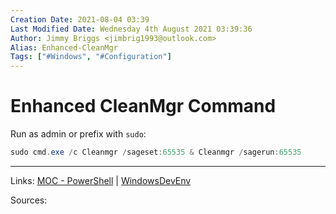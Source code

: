 ```yaml
---
Creation Date: 2021-08-04 03:39
Last Modified Date: Wednesday 4th August 2021 03:39:36
Author: Jimmy Briggs <jimbrig1993@outlook.com>
Alias: Enhanced-CleanMgr
Tags: ["#Windows", "#Configuration"]
---
```


# Enhanced CleanMgr Command

Run as admin or prefix with `sudo`:

```powershell
sudo cmd.exe /c Cleanmgr /sageset:65535 & Cleanmgr /sagerun:65535
```

***

Links: [MOC - PowerShell](../1-Maps-of-Content/MOC%20-%20PowerShell.md) | [WindowsDevEnv](Windows%20Developer%20Environment.md)

Sources:

